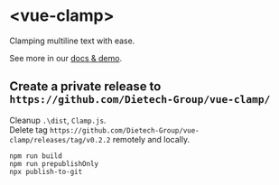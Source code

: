 # &lt;vue-clamp&gt;

Clamping multiline text with ease.

See more in our [docs & demo](https://justineo.github.io/vue-clamp/demo/).


## Create a private release to `https://github.com/Dietech-Group/vue-clamp/`

Cleanup `.\dist`, `Clamp.js`.  
Delete tag `https://github.com/Dietech-Group/vue-clamp/releases/tag/v0.2.2` remotely and locally.

```
npm run build
npm run prepublishOnly
npx publish-to-git
```

